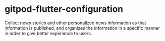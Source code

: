 # gitpod-flutter-configuration
Collect news stories and other personalized news information as that information is published, and organizes the information in a specific manner in order to give better experience to users.
